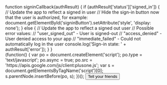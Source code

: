 <htlm>
<head>
  <title>Google+ JavaScript Quickstart</title>
  <script src="https://apis.google.com/js/client:platform.js" async defer></script>
  <span id="signinButton">
  <span
    class="g-signin"
    data-callback="signinCallback"
    data-clientid="CLIENT_ID"
    data-cookiepolicy="single_host_origin"
    data-requestvisibleactions="http://schema.org/AddAction"
    data-scope="https://www.googleapis.com/auth/plus.login">
  </span>
</span>
function signinCallback(authResult) {
  if (authResult['status']['signed_in']) {
    // Update the app to reflect a signed in user
    // Hide the sign-in button now that the user is authorized, for example:
    document.getElementById('signinButton').setAttribute('style', 'display: none');
  } else {
    // Update the app to reflect a signed out user
    // Possible error values:
    //   "user_signed_out" - User is signed-out
    //   "access_denied" - User denied access to your app
    //   "immediate_failed" - Could not automatically log in the user
    console.log('Sign-in state: ' + authResult['error']);
  }
}
<meta name="google-signin-attribute_name" content="your value" />
<meta name="google-signin-clientid" content="xxxxxxxxxxxxxx.apps.googleusercontent.com" />
<meta name="google-signin-cookiepolicy" content="single_host_origin" />
<meta name="google-signin-callback" content="signinCallback" />
<meta name="google-signin-requestvisibleactions" content="https://schema.org/AddAction" />
<meta name="google-signin-scope" content="https://www.googleapis.com/auth/plus.login" />
<div class="g-signin"
<script type="text/javascript">
  (function() {
   var po = document.createElement('script'); po.type = 'text/javascript'; po.async = true;
   po.src = 'https://apis.google.com/js/client:plusone.js';
   var s = document.getElementsByTagName('script')[0]; s.parentNode.insertBefore(po, s);
 })();
</script>
<!-- Coloca la etiqueta donde quieras que se muestre el botón -->
<button
  class="g-interactivepost"
  data-contenturl="https://plus.google.com/pages/"
  data-contentdeeplinkid="/pages"
  data-clientid="xxxxx.apps.googleusercontent.com"
  data-cookiepolicy="single_host_origin"
  data-prefilltext="Engage your users today, create a Google+ page for your business."
  data-calltoactionlabel="CREATE"
  data-calltoactionurl="http://plus.google.com/pages/create"
  data-calltoactiondeeplinkid="/pages/create">
  Tell your friends
</button>
